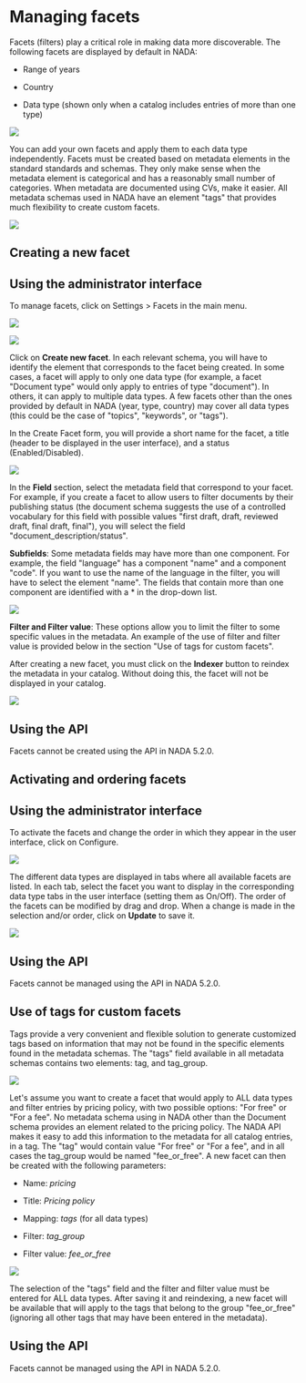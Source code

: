 # Managing facets

Facets (filters) play a critical role in making data more discoverable.
The following facets are displayed by default in NADA:

-   Range of years

-   Country

-   Data type (shown only when a catalog includes entries of more than
    one type)

![](~@imageBase/images/image146.png)

You can add your own facets and apply them to each data type
independently. Facets must be created based on metadata elements in the
standard standards and schemas. They only make sense when the metadata
element is categorical and has a reasonably small number of categories.
When metadata are documented using CVs, make it easier. All metadata
schemas used in NADA have an element "tags" that provides much
flexibility to create custom facets.

![](~@imageBase/images/image4.png)

## Creating a new facet

## Using the administrator interface 

To manage facets, click on Settings \> Facets in the main menu.

![](~@imageBase/images/image133.png)

![](~@imageBase/images/image147.png)

Click on **Create new facet**. In each relevant schema, you will have to
identify the element that corresponds to the facet being created. In
some cases, a facet will apply to only one data type (for example, a
facet "Document type" would only apply to entries of type "document").
In others, it can apply to multiple data types. A few facets other than
the ones provided by default in NADA (year, type, country) may cover all
data types (this could be the case of "topics", "keywords", or "tags").

In the Create Facet form, you will provide a short name for the facet, a
title (header to be displayed in the user interface), and a status
(Enabled/Disabled).

![](~@imageBase/images/image148.png)

In the **Field** section, select the metadata field that correspond to
your facet. For example, if you create a facet to allow users to filter
documents by their publishing status (the document schema suggests the
use of a controlled vocabulary for this field with possible values
"first draft, draft, reviewed draft, final draft, final"), you will
select the field "document_description/status".

**Subfields**: Some metadata fields may have more than one component.
For example, the field "language" has a component "name" and a component
"code". If you want to use the name of the language in the filter, you
will have to select the element "name". The fields that contain more
than one component are identified with a \* in the drop-down list.

![](~@imageBase/images/image149.png)

**Filter and Filter value**: These options allow you to limit the filter
to some specific values in the metadata. An example of the use of filter
and filter value is provided below in the section "Use of tags for
custom facets".

After creating a new facet, you must click on the **Indexer** button to
reindex the metadata in your catalog. Without doing this, the facet will
not be displayed in your catalog.

![](~@imageBase/images/image150.png)

## Using the API 

Facets cannot be created using the API in NADA 5.2.0.

## Activating and ordering facets

## Using the administrator interface 

To activate the facets and change the order in which they appear in the
user interface, click on Configure.

![](~@imageBase/images/image151.png)

The different data types are displayed in tabs where all available
facets are listed. In each tab, select the facet you want to display in
the corresponding data type tabs in the user interface (setting them as
On/Off). The order of the facets can be modified by drag and drop. When
a change is made in the selection and/or order, click on **Update** to
save it.

![](~@imageBase/images/image152.png)

## Using the API 

Facets cannot be managed using the API in NADA 5.2.0.

## Use of tags for custom facets

Tags provide a very convenient and flexible solution to generate
customized tags based on information that may not be found in the
specific elements found in the metadata schemas. The "tags" field
available in all metadata schemas contains two elements: tag, and
tag_group.

![](~@imageBase/images/image153.png)

Let's assume you want to create a facet that would apply to ALL data
types and filter entries by pricing policy, with two possible options:
"For free" or "For a fee". No metadata schema using in NADA other than
the Document schema provides an element related to the pricing policy.
The NADA API makes it easy to add this information to the metadata for
all catalog entries, in a tag. The "tag" would contain value "For free"
or "For a fee", and in all cases the tag_group would be named
"fee_or_free". A new facet can then be created with the following
parameters:

-   Name: *pricing*

-   Title: *Pricing policy*

-   Mapping: *tags* (for all data types)

-   Filter: *tag_group*

-   Filter value: *fee_or_free*

![](~@imageBase/images/image154.png)

The selection of the "tags" field and the filter and filter value must
be entered for ALL data types. After saving it and reindexing, a new
facet will be available that will apply to the tags that belong to the
group "fee_or_free" (ignoring all other tags that may have been entered
in the metadata).

## Using the API 

Facets cannot be managed using the API in NADA 5.2.0.